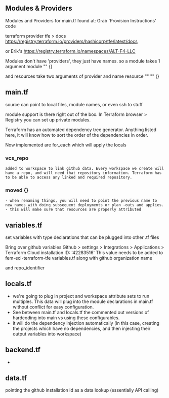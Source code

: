 ## Modules & Providers
  Modules and Providers for main.tf found at:
  Grab 'Provision Instructions' code

  terraform provider tfe > docs
  https://registry.terraform.io/providers/hashicorp/tfe/latest/docs

  or Erik's
  https://registry.terraform.io/namespaces/ALT-F4-LLC

  Modules don't have 'providers', they just have names. so a module takes 1 argument
  module "" {}

  and resources take two arguments of provider and name
  resource "" "" {}

## main.tf
  source can point to local files, module names, or even ssh to stuff
  
  module support is there right out of the box. In Terraform browser > Registry you can set up private modules.

  Terraform has an automated dependency tree generator. Anything listed here, it will know how to sort the order of the dependencies in order.

  Now implemented are for_each which will apply the locals

  ### vcs_repo
    added to workspace to link github data. Every workspace we create will have a repo, and will need that repository information. Terraform has to be able to access any linked and required repository.

  ### moved {}
    - when renaming things, you will need to point the previous name to new names with doing subsequent deployments or plan -outs and applies.
    - this will make sure that resources are properly attributed

## variables.tf
  set variables with type declarations that can be plugged into other .tf files

  Bring over github variables
  Github > settings > Integrations > Applications > Terraform Cloud
installation ID: '42283516'
This value needs to be added to fem-eci-terraform-tfe variables.tf along with github organization name

and repo_identifier

## locals.tf
  - we're going to plug in project and workspace attribute sets to run multiples. This data will plug into the module declarations in main.tf without conflict for easy configuration.
  - See between main.tf and locals.tf the commented out versions of hardcoding into main vs using these configurables.
  - it will do the dependency injection automatically (in this case, creating the projects which have no dependencies, and then injecting their output variables into workspace)

## backend.tf
  - 

## data.tf
  pointing the github installation id as a data lookup (essentially API calling)